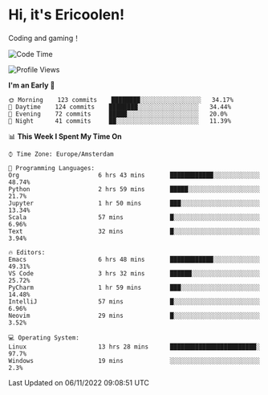 # Hi, it's Ericoolen!
Coding and gaming！

<!--START_SECTION:waka-->
![Code Time](http://img.shields.io/badge/Code%20Time-510%20hrs%2059%20mins-blue)

![Profile Views](http://img.shields.io/badge/Profile%20Views-5-blue)

**I'm an Early 🐤** 

```text
🌞 Morning    123 commits    ████████░░░░░░░░░░░░░░░░░   34.17% 
🌆 Daytime    124 commits    ████████░░░░░░░░░░░░░░░░░   34.44% 
🌃 Evening    72 commits     █████░░░░░░░░░░░░░░░░░░░░   20.0% 
🌙 Night      41 commits     ██░░░░░░░░░░░░░░░░░░░░░░░   11.39%

```


📊 **This Week I Spent My Time On** 

```text
⌚︎ Time Zone: Europe/Amsterdam

💬 Programming Languages: 
Org                      6 hrs 43 mins       ████████████░░░░░░░░░░░░░   48.74% 
Python                   2 hrs 59 mins       █████░░░░░░░░░░░░░░░░░░░░   21.7% 
Jupyter                  1 hr 50 mins        ███░░░░░░░░░░░░░░░░░░░░░░   13.34% 
Scala                    57 mins             █░░░░░░░░░░░░░░░░░░░░░░░░   6.96% 
Text                     32 mins             █░░░░░░░░░░░░░░░░░░░░░░░░   3.94%

🔥 Editors: 
Emacs                    6 hrs 48 mins       ████████████░░░░░░░░░░░░░   49.31% 
VS Code                  3 hrs 32 mins       ██████░░░░░░░░░░░░░░░░░░░   25.72% 
PyCharm                  1 hr 59 mins        ███░░░░░░░░░░░░░░░░░░░░░░   14.48% 
IntelliJ                 57 mins             █░░░░░░░░░░░░░░░░░░░░░░░░   6.96% 
Neovim                   29 mins             █░░░░░░░░░░░░░░░░░░░░░░░░   3.52%

💻 Operating System: 
Linux                    13 hrs 28 mins      ████████████████████████░   97.7% 
Windows                  19 mins             ░░░░░░░░░░░░░░░░░░░░░░░░░   2.3%

```


 Last Updated on 06/11/2022 09:08:51 UTC
<!--END_SECTION:waka-->

